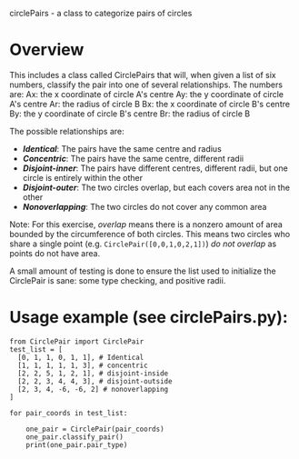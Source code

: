 circlePairs - a class to categorize pairs of circles

# Overview

This includes a class called CirclePairs that will, when given a list of six numbers, classify the pair into one of several relationships. The numbers are:
Ax: the x coordinate of circle A's centre
Ay: the y coordinate of circle A's centre
Ar: the radius of circle B
Bx: the x coordinate of circle B's centre
By: the y coordinate of circle B's centre
Br: the radius of circle B

The possible relationships are:
* ***Identical***: The pairs have the same centre and radius
* ***Concentric***: The pairs have the same centre, different radii
* ***Disjoint-inner***: The pairs have different centres, different radii, but one circle is entirely within the other
* ***Disjoint-outer***: The two circles overlap, but each covers area not in the other
* ***Nonoverlapping***: The two circles do not cover any common area

Note: For this exercise, _overlap_ means there is a nonzero amount of area bounded by the circumference of both circles. This means two circles who share a single point (e.g. `CirclePair([0,0,1,0,2,1])`) _do not overlap_ as points do not have area.

A small amount of testing is done to ensure the list used to initialize the CirclePair is sane: some type checking, and positive radii.

# Usage example (see circlePairs.py):
```
from CirclePair import CirclePair
test_list = [
  [0, 1, 1, 0, 1, 1], # Identical
  [1, 1, 1, 1, 1, 3], # concentric
  [2, 2, 5, 1, 2, 1], # disjoint-inside
  [2, 2, 3, 4, 4, 3], # disjoint-outside
  [2, 3, 4, -6, -6, 2] # nonoverlapping
]

for pair_coords in test_list:

    one_pair = CirclePair(pair_coords)
    one_pair.classify_pair()
    print(one_pair.pair_type)
```
